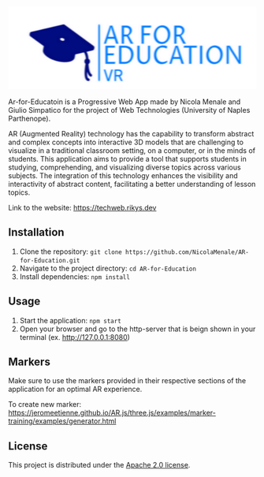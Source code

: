 ![Alt text](assets/images/logo-color-3-2.png "Logo Ar-for-Education")

Ar-for-Educatoin is a Progressive Web App made by Nicola Menale and Giulio Simpatico for the project of Web Technologies (University of Naples Parthenope).

AR (Augmented Reality) technology has the capability to transform abstract and complex concepts into interactive 3D models that are challenging to visualize in a traditional classroom setting, on a computer, or in the minds of students. This application aims to provide a tool that supports students in studying, comprehending, and visualizing diverse topics across various subjects. The integration of this technology enhances the visibility and interactivity of abstract content, facilitating a better understanding of lesson topics.

Link to the website: https://techweb.rikys.dev

## Installation
1. Clone the repository: `git clone https://github.com/NicolaMenale/AR-for-Education.git`
2. Navigate to the project directory: `cd AR-for-Education`
3. Install dependencies: `npm install`

## Usage
1. Start the application: `npm start`
2. Open your browser and go to the http-server that is beign shown in your terminal (ex.   http://127.0.0.1:8080)

## Markers
Make sure to use the markers provided in their respective sections of the application for an optimal AR experience.

To create new marker: https://jeromeetienne.github.io/AR.js/three.js/examples/marker-training/examples/generator.html

## License
This project is distributed under the [Apache 2.0 license](LICENSE.md).
